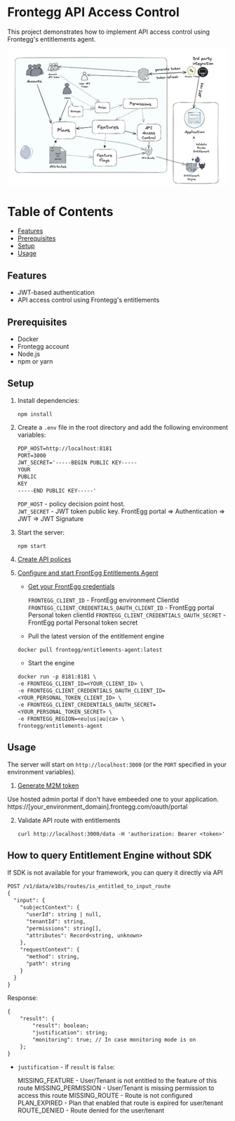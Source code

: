 # Frontegg API Access Control

This project demonstrates how to implement API access control using Frontegg's entitlements agent.

![alt text](images/diagram.png)

# Table of Contents

- [Features](#features)
- [Prerequisites](#prerequisites)
- [Setup](#setup)
- [Usage](#usage)

## Features

- JWT-based authentication
- API access control using Frontegg's entitlements

## Prerequisites

- Docker
- Frontegg account
- Node.js
- npm or yarn

## Setup

1. Install dependencies:
   ```
   npm install
   ```

2. Create a `.env` file in the root directory and add the following environment variables:

   ```
   PDP_HOST=http://localhost:8181
   PORT=3000
   JWT_SECRET='-----BEGIN PUBLIC KEY-----
   YOUR
   PUBLIC
   KEY
   -----END PUBLIC KEY-----'
   ```
   
   `PDP_HOST` - policy decision point host.  
   `JWT_SECRET` - JWT token public key. FrontEgg portal => Authentication => JWT => JWT Signature

3. Start the server:
   ```
   npm start
   ```

4. [Create API polices](https://docs.frontegg.com/docs/creating-your-first-route)
5. [Configure and start FrontEgg Entitlements Agent](https://docs.frontegg.com/docs/configuring-and-running-the-engine)
   
   * [Get your FrontEgg credentials](https://docs.frontegg.com/docs/configuring-and-running-the-engine#step-2-run-the-agent-as-a-docker-container)
      
      `FRONTEGG_CLIENT_ID` - FrontEgg environment ClientId
      `FRONTEGG_CLIENT_CREDENTIALS_OAUTH_CLIENT_ID` - FrontEgg portal Personal token clientId
      `FRONTEGG_CLIENT_CREDENTIALS_OAUTH_SECRET` - FrontEgg portal Personal token secret
   * Pull the latest version of the entitlement engine
   ```
   docker pull frontegg/entitlements-agent:latest
   ```
   * Start the engine
   ```
   docker run -p 8181:8181 \
   -e FRONTEGG_CLIENT_ID=<YOUR_CLIENT_ID> \
   -e FRONTEGG_CLIENT_CREDENTIALS_OAUTH_CLIENT_ID=<YOUR_PERSONAL_TOKEN_CLIENT_ID> \
   -e FRONTEGG_CLIENT_CREDENTIALS_OAUTH_SECRET=<YOUR_PERSONAL_TOKEN_SECRET> \
   -e FRONTEGG_REGION=<eu|us|au|ca> \
   frontegg/entitlements-agent
   ```


## Usage

The server will start on `http://localhost:3000` (or the `PORT` specified in your environment variables).

1. [Generate M2M token](https://docs.frontegg.com/docs/time-bound-token-expiration) 

Use hosted admin portal if don't have embeeded one to your application. 
https://[your_environment_domain].frontegg.com/oauth/portal


2. Validate API route with entitlements
   ```
   curl http://localhost:3000/data -H 'authorization: Bearer <token>'
   ```

## How to query Entitlement Engine without SDK
If SDK is not available for your framework, you can query it directly via API

```
POST /v1/data/e10s/routes/is_entitled_to_input_route
{
  "input": {
    "subjectContext": {
      "userId": string | null,
      "tenantId": string,
      "permissions": string[],
      "attributes": Record<string, unknown>
    },
    "requestContext": {
      "method": string, 
      "path": string
    }
  }
}
```

Response:
```
{
	"result": {
		"result": boolean;
		"justification": string;
		"monitoring": true; // In case monitoring mode is on
	};
}
```

* `justification` - if `result` is `false`:

   MISSING_FEATURE - User/Tenant is not entitled to the feature of this route
   MISSING_PERMISSION - User/Tenant is missing permission to access this route
   MISSING_ROUTE - Route is not configured
   PLAN_EXPIRED - Plan that enabled that route is expired for user/tenant
   ROUTE_DENIED - Route denied for the user/tenant